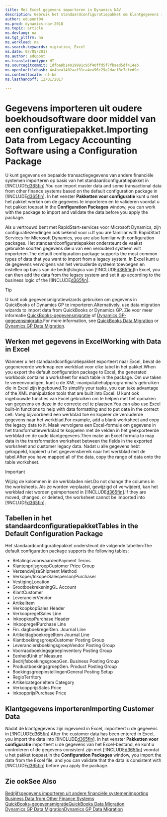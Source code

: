 ```yaml
---
title: Met Excel gegevens importeren in Dynamics NAV
description: Gebruik het standaardconfiguratiepakket om klantgegevens in Excel toe te voegen en weer in Dynamics NAV te importeren.
author: edupont04
ms.prod: dynamics-nav-2018
ms.topic: article
ms.devlang: na
ms.tgt_pltfrm: na
ms.workload: na
ms.search.keywords: migration, Excel
ms.date: 07/05/2017
ms.author: edupont
ms.translationtype: HT
ms.sourcegitcommit: 1dfba8b14019991c95f40ffd5f7fbaed5df414eb
ms.openlocfilehash: 4e4bea1402aaf31ca4ea96c29a2dacf8c7cfed9e
ms.contentlocale: nl-be
ms.lasthandoff: 12/01/2017

---
```

# <a name="importing-data-from-legacy-accounting-software-using-a-configuration-package"></a><span data-ttu-id="a3c66-103">Gegevens importeren uit oudere boekhoudsoftware door middel van een configuratiepakket.</span><span class="sxs-lookup"><span data-stu-id="a3c66-103">Importing Data from Legacy Accounting Software using a Configuration Package</span></span>
<span data-ttu-id="a3c66-104">U kunt gegevens en bepaalde transactiegegevens van andere financiële systemen importeren op basis van het standaardconfiguratiepakket in [!INCLUDE[d365fin](includes/d365fin_md.md)].</span><span class="sxs-lookup"><span data-stu-id="a3c66-104">You can import master data and some transactional data from other finance systems based on the default configuration package in [!INCLUDE[d365fin](includes/d365fin_md.md)].</span></span> <span data-ttu-id="a3c66-105">In het venster **Pakketten voor configuratie** kunt u met het pakket werken om de gegevens te importeren en te valideren voordat u het pakket toepast.</span><span class="sxs-lookup"><span data-stu-id="a3c66-105">In the **Configuration Packages** window, you can work with the package to import and validate the data before you apply the package.</span></span>  

<span data-ttu-id="a3c66-106">Als u vertrouwd bent met RapidStart-services voor Microsoft Dynamics, zijn configuratiezendingen ook bekend voor u.</span><span class="sxs-lookup"><span data-stu-id="a3c66-106">If you are familiar with RapidStart Services for Microsoft Dynamics, you are also familiar with configuration packages.</span></span> <span data-ttu-id="a3c66-107">Het standaardconfiguratiepakket ondersteunt de vaakst gebruikte soorten gegevens die u van een verouderd systeem wilt importeren.</span><span class="sxs-lookup"><span data-stu-id="a3c66-107">The default configuration package supports the most common types of data that you want to import from a legacy system.</span></span> <span data-ttu-id="a3c66-108">In Excel kunt u de gegevens vervolgens van het verouderde systeem toevoegen en instellen op basis van de bedrijfslogica van [!INCLUDE[d365fin](includes/d365fin_md.md)]</span><span class="sxs-lookup"><span data-stu-id="a3c66-108">In Excel, you can then add the data from the legacy system and set it up according to the business logic of the [!INCLUDE[d365fin](includes/d365fin_md.md)].</span></span>  

> [!TIP]  
>   <span data-ttu-id="a3c66-109">U kunt ook gegevensmigratiewizards gebruiken om gegevens in QuickBooks of Dynamics GP te importeren.</span><span class="sxs-lookup"><span data-stu-id="a3c66-109">Alternatively, use data migration wizards to import data from QuickBooks or Dynamics GP.</span></span> <span data-ttu-id="a3c66-110">Zie voor meer informatie [QuickBooks-gegevensmigratie](ui-extensions-quickbooks-data-migration.md) of [Dynamics GP-gegevensmigratie](ui-extensions-dynamicsgp-data-migration.md).</span><span class="sxs-lookup"><span data-stu-id="a3c66-110">For more information, see [QuickBooks Data Migration](ui-extensions-quickbooks-data-migration.md) or [Dynamics GP Data Migration](ui-extensions-dynamicsgp-data-migration.md).</span></span>  

## <a name="working-with-data-in-excel"></a><span data-ttu-id="a3c66-111">Werken met gegevens in Excel</span><span class="sxs-lookup"><span data-stu-id="a3c66-111">Working with Data in Excel</span></span>
<span data-ttu-id="a3c66-112">Wanneer u het standaardconfiguratiepakket exporteert naar Excel, bevat de gegenereerde werkmap een werkblad voor elke tabel in het pakket.</span><span class="sxs-lookup"><span data-stu-id="a3c66-112">When you export the default configuration package to Excel, the generated workbook contains a worksheet for each table in the package.</span></span> <span data-ttu-id="a3c66-113">Om uw taken te vereenvoudigen, kunt u de XML-manipulatiehulpprogramma's gebruiken die in Excel zijn ingebouwd.</span><span class="sxs-lookup"><span data-stu-id="a3c66-113">To simplify your tasks, you can take advantage of the XML manipulation tools that are built into Excel.</span></span> <span data-ttu-id="a3c66-114">U kunt ook ingebouwde functies van Excel gebruiken om te helpen met het opmaken van gegevens en deze in de correcte cel te plaatsen.</span><span class="sxs-lookup"><span data-stu-id="a3c66-114">You can also use Excel built-in functions to help with data formatting and to put data in the correct cell.</span></span> <span data-ttu-id="a3c66-115">Voeg bijvoorbeeld een werkblad toe en kopieer de verouderde gegevens naar het werkblad.</span><span class="sxs-lookup"><span data-stu-id="a3c66-115">For example, add a blank worksheet and copy the legacy data to it.</span></span> <span data-ttu-id="a3c66-116">Maak vervolgens een Excel-formule om gegevens in het transformatiewerkblad te koppelen met de velden in het geëxporteerde werkblad en de oude klantgegevens.</span><span class="sxs-lookup"><span data-stu-id="a3c66-116">Then make an Excel formula to map data in the transformation worksheet between the fields in the exported worksheet and customer legacy data.</span></span> <span data-ttu-id="a3c66-117">Nadat u alle gegevens hebt gekoppeld, kopieert u het gegevensbereik naar het werkblad met de tabel.</span><span class="sxs-lookup"><span data-stu-id="a3c66-117">After you have mapped all of the data, copy the range of data onto the table worksheet.</span></span>  

> [!IMPORTANT]  
>  <span data-ttu-id="a3c66-118">Wijzig de kolommen in de werkbladen niet.</span><span class="sxs-lookup"><span data-stu-id="a3c66-118">Do not change the columns in the worksheets.</span></span> <span data-ttu-id="a3c66-119">Als ze worden verplaatst, gewijzigd of verwijderd, kan het werkblad niet worden geïmporteerd in [!INCLUDE[d365fin](includes/d365fin_md.md)].</span><span class="sxs-lookup"><span data-stu-id="a3c66-119">If they are moved, changed, or deleted, the worksheet cannot be imported into [!INCLUDE[d365fin](includes/d365fin_md.md)].</span></span>

## <a name="tables-in-the-default-configuration-package"></a><span data-ttu-id="a3c66-120">Tabellen in het standaardconfiguratiepakket</span><span class="sxs-lookup"><span data-stu-id="a3c66-120">Tables in the Default Configuration Package</span></span>
<span data-ttu-id="a3c66-121">Het standaardconfiguratiepakket ondersteunt de volgende tabellen:</span><span class="sxs-lookup"><span data-stu-id="a3c66-121">The default configuration package supports the following tables:</span></span>

-   <span data-ttu-id="a3c66-122">Betalingsvoorwaarden</span><span class="sxs-lookup"><span data-stu-id="a3c66-122">Payment Terms</span></span>
-   <span data-ttu-id="a3c66-123">Klantenprijsgroep</span><span class="sxs-lookup"><span data-stu-id="a3c66-123">Customer Price Group</span></span>
-   <span data-ttu-id="a3c66-124">Verzendwijze</span><span class="sxs-lookup"><span data-stu-id="a3c66-124">Shipment Method</span></span>
-   <span data-ttu-id="a3c66-125">Verkoper/Inkoper</span><span class="sxs-lookup"><span data-stu-id="a3c66-125">Salesperson/Purchaser</span></span>
-   <span data-ttu-id="a3c66-126">Vestiging</span><span class="sxs-lookup"><span data-stu-id="a3c66-126">Location</span></span>
-   <span data-ttu-id="a3c66-127">Grootboekrekening</span><span class="sxs-lookup"><span data-stu-id="a3c66-127">GL Account</span></span>
-   <span data-ttu-id="a3c66-128">Klant</span><span class="sxs-lookup"><span data-stu-id="a3c66-128">Customer</span></span>
-   <span data-ttu-id="a3c66-129">Leverancier</span><span class="sxs-lookup"><span data-stu-id="a3c66-129">Vendor</span></span>
-   <span data-ttu-id="a3c66-130">Artikel</span><span class="sxs-lookup"><span data-stu-id="a3c66-130">Item</span></span>
-   <span data-ttu-id="a3c66-131">Verkoopkop</span><span class="sxs-lookup"><span data-stu-id="a3c66-131">Sales Header</span></span>
-   <span data-ttu-id="a3c66-132">Verkoopregel</span><span class="sxs-lookup"><span data-stu-id="a3c66-132">Sales Line</span></span>
-   <span data-ttu-id="a3c66-133">Inkoopkop</span><span class="sxs-lookup"><span data-stu-id="a3c66-133">Purchase Header</span></span>
-   <span data-ttu-id="a3c66-134">Inkoopregel</span><span class="sxs-lookup"><span data-stu-id="a3c66-134">Purchase Line</span></span>
-   <span data-ttu-id="a3c66-135">Fin. dagboekregel</span><span class="sxs-lookup"><span data-stu-id="a3c66-135">Gen. Journal Line</span></span>
-   <span data-ttu-id="a3c66-136">Artikeldagboekregel</span><span class="sxs-lookup"><span data-stu-id="a3c66-136">Item Journal Line</span></span>
-   <span data-ttu-id="a3c66-137">Klantboekingsgroep</span><span class="sxs-lookup"><span data-stu-id="a3c66-137">Customer Posting Group</span></span>
-   <span data-ttu-id="a3c66-138">Leveranciersboekingsgroep</span><span class="sxs-lookup"><span data-stu-id="a3c66-138">Vendor Posting Group</span></span>
-   <span data-ttu-id="a3c66-139">Voorraadboekingsgroep</span><span class="sxs-lookup"><span data-stu-id="a3c66-139">Inventory Posting Group</span></span>
-   <span data-ttu-id="a3c66-140">Eenheid</span><span class="sxs-lookup"><span data-stu-id="a3c66-140">Unit of Measure</span></span>
-   <span data-ttu-id="a3c66-141">Bedrijfsboekingsgroep</span><span class="sxs-lookup"><span data-stu-id="a3c66-141">Gen. Business Posting Group</span></span>
-   <span data-ttu-id="a3c66-142">Productboekingsgroep</span><span class="sxs-lookup"><span data-stu-id="a3c66-142">Gen. Product Posting Group</span></span>
-   <span data-ttu-id="a3c66-143">Boekingsgroepinstellingen</span><span class="sxs-lookup"><span data-stu-id="a3c66-143">General Posting Setup</span></span>
-   <span data-ttu-id="a3c66-144">Regio</span><span class="sxs-lookup"><span data-stu-id="a3c66-144">Territory</span></span>
-   <span data-ttu-id="a3c66-145">Artikelcategorie</span><span class="sxs-lookup"><span data-stu-id="a3c66-145">Item Category</span></span>
-   <span data-ttu-id="a3c66-146">Verkoopprijs</span><span class="sxs-lookup"><span data-stu-id="a3c66-146">Sales Price</span></span>
-   <span data-ttu-id="a3c66-147">Inkoopprijs</span><span class="sxs-lookup"><span data-stu-id="a3c66-147">Purchase Price</span></span>

## <a name="importing-customer-data"></a><span data-ttu-id="a3c66-148">Klantgegevens importeren</span><span class="sxs-lookup"><span data-stu-id="a3c66-148">Importing Customer Data</span></span>
<span data-ttu-id="a3c66-149">Nadat de klantgegevens zijn ingevoerd in Excel, importeert u de gegevens in [!INCLUDE[d365fin](includes/d365fin_md.md)].</span><span class="sxs-lookup"><span data-stu-id="a3c66-149">After the customer data has been entered in Excel, you import the data into [!INCLUDE[d365fin](includes/d365fin_md.md)].</span></span> <span data-ttu-id="a3c66-150">In het venster **Pakketten voor configuratie** importeert u de gegevens van het Excel-bestand, en kunt u controleren of de gegevens consistent zijn met [!INCLUDE[d365fin](includes/d365fin_md.md)] voordat u het pakket toepast.</span><span class="sxs-lookup"><span data-stu-id="a3c66-150">In the **Configuration Packages** window, you import the data from the Excel file, and you can validate that the data is consistent with [!INCLUDE[d365fin](includes/d365fin_md.md)] before you apply the package.</span></span>

## <a name="see-also"></a><span data-ttu-id="a3c66-151">Zie ook</span><span class="sxs-lookup"><span data-stu-id="a3c66-151">See Also</span></span>
[<span data-ttu-id="a3c66-152">Bedrijfsgegevens importeren uit andere financiële systemen</span><span class="sxs-lookup"><span data-stu-id="a3c66-152">Importing Business Data from Other Finance Systems</span></span>](upload-data.md)  
[<span data-ttu-id="a3c66-153">QuickBooks-gegevensmigratie</span><span class="sxs-lookup"><span data-stu-id="a3c66-153">QuickBooks Data Migration</span></span>](ui-extensions-quickbooks-data-migration.md)  
[<span data-ttu-id="a3c66-154">Dynamics GP Data Migration</span><span class="sxs-lookup"><span data-stu-id="a3c66-154">Dynamics GP Data Migration</span></span>](ui-extensions-dynamicsgp-data-migration.md)

